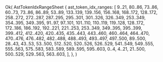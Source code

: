 Ok(
    AstTokenIdxRangeSheet {
        ast_token_idx_ranges: [
            9..21,
            80..86,
            73..86,
            60..73,
            73..86,
            86..89,
            53..89,
            133..139,
            139..156,
            156..168,
            168..172,
            128..172,
            258..272,
            272..287,
            287..295,
            295..301,
            301..326,
            326..349,
            253..349,
            354..395,
            349..395,
            91..97,
            97..101,
            101..110,
            110..119,
            119..128,
            128..172,
            172..186,
            186..192,
            192..221,
            221..253,
            253..349,
            349..395,
            395..399,
            399..412,
            412..420,
            420..435,
            435..443,
            443..460,
            460..464,
            464..470,
            470..476,
            476..482,
            482..488,
            488..493,
            493..497,
            497..500,
            89..500,
            28..43,
            43..53,
            53..500,
            512..520,
            520..526,
            526..529,
            541..549,
            549..555,
            555..563,
            575..583,
            583..589,
            589..595,
            595..603,
            0..4,
            4..21,
            21..500,
            500..529,
            529..563,
            563..603,
        ],
    },
)